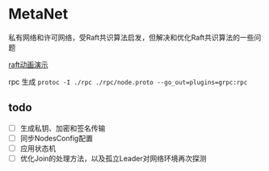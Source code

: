 # MetaNet
私有网络和许可网络，受Raft共识算法启发，但解决和优化Raft共识算法的一些问题


[raft动画演示](http://thesecretlivesofdata.com/raft/)

rpc 生成
`protoc -I ./rpc ./rpc/node.proto --go_out=plugins=grpc:rpc  `


## todo

- [ ] 生成私钥、加密和签名传输
- [ ] 同步NodesConfig配置
- [ ] 应用状态机
- [ ] 优化Join的处理方法，以及孤立Leader对网络环境再次探测